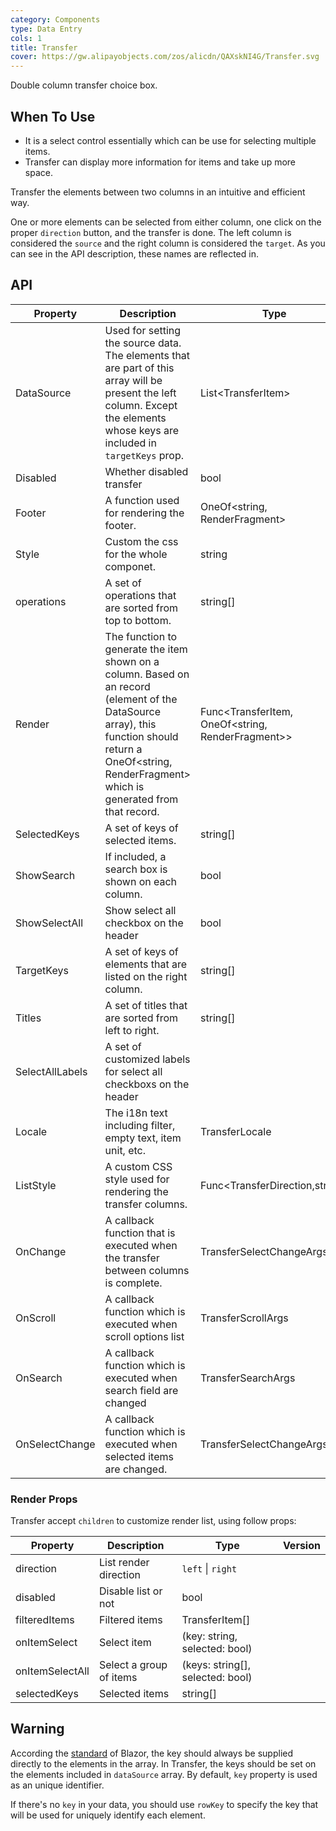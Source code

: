 ```yaml
---
category: Components
type: Data Entry
cols: 1
title: Transfer
cover: https://gw.alipayobjects.com/zos/alicdn/QAXskNI4G/Transfer.svg
---
```


Double column transfer choice box.

## When To Use

- It is a select control essentially which can be use for selecting multiple items.
- Transfer can display more information for items and take up more space.

Transfer the elements between two columns in an intuitive and efficient way.

One or more elements can be selected from either column, one click on the proper `direction` button, and the transfer is done. The left column is considered the `source` and the right column is considered the `target`. As you can see in the API description, these names are reflected in.

## API

| Property | Description | Type | Default | Version |
| --- | --- | --- | --- | --- |
| DataSource | Used for setting the source data. The elements that are part of this array will be present the left column. Except the elements whose keys are included in `targetKeys` prop. | List\<TransferItem> | null |  |
| Disabled | Whether disabled transfer | bool | false |  |
| Footer | A function used for rendering the footer. | OneOf<string, RenderFragment> | null |  |
| Style | Custom the css for the whole componet. | string |  |  |
| operations | A set of operations that are sorted from top to bottom. | string\[] | \['right', 'left'] |  |
| Render | The function to generate the item shown on a column. Based on an record (element of the DataSource array), this function should return a OneOf<string, RenderFragment> which is generated from that record. | Func<TransferItem, OneOf<string, RenderFragment>> |  |  |
| SelectedKeys | A set of keys of selected items. | string\[] | \[] |  |
| ShowSearch | If included, a search box is shown on each column. | bool | false |  |
| ShowSelectAll | Show select all checkbox on the header | bool | true |  |
| TargetKeys | A set of keys of elements that are listed on the right column. | string\[] | \[] |  |
| Titles | A set of titles that are sorted from left to right. | string\[] | - |  |
| SelectAllLabels | A set of customized labels for select all checkboxs on the header |  |  |  |
| Locale | The i18n text including filter, empty text, item unit, etc. | TransferLocale |  |  |
| ListStyle | A custom CSS style used for rendering the transfer columns. | Func<TransferDirection,string> | | |
| OnChange | A callback function that is executed when the transfer between columns is complete. | TransferSelectChangeArgs |  |  |
| OnScroll | A callback function which is executed when scroll options list | TransferScrollArgs |  |  |
| OnSearch | A callback function which is executed when search field are changed | TransferSearchArgs                                | - |  |
| OnSelectChange | A callback function which is executed when selected items are changed. | TransferSelectChangeArgs |  |  |

### Render Props

Transfer accept `children` to customize render list, using follow props:

| Property        | Description             | Type                             | Version |
| --------------- | ----------------------- | -------------------------------- | ------- |
| direction       | List render direction   | `left` \| `right`                |         |
| disabled        | Disable list or not     | bool                             |         |
| filteredItems   | Filtered items          | TransferItem[]                   |         |
| onItemSelect    | Select item             | (key: string, selected: bool)    |         |
| onItemSelectAll | Select a group of items | (keys: string[], selected: bool) |         |
| selectedKeys    | Selected items          | string[]                         |         |

## Warning

According the [standard](http://facebook.github.io/react/docs/lists-and-keys.html#keys) of Blazor, the key should always be supplied directly to the elements in the array. In Transfer, the keys should be set on the elements included in `dataSource` array. By default, `key` property is used as an unique identifier.

If there's no `key` in your data, you should use `rowKey` to specify the key that will be used for uniquely identify each element.
